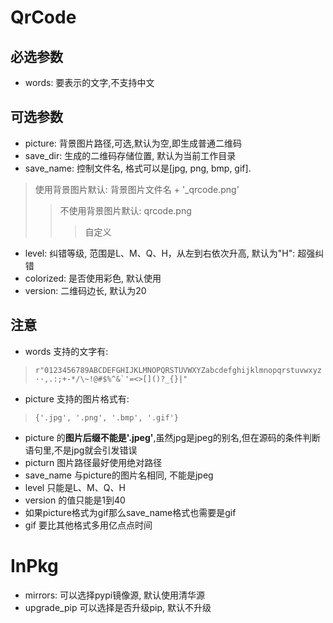 # QrCode
## 必选参数
+ words: 要表示的文字,不支持中文
## 可选参数
+ picture: 背景图片路径,可选,默认为空,即生成普通二维码
+ save_dir: 生成的二维码存储位置, 默认为当前工作目录
+ save_name: 控制文件名, 格式可以是[jpg, png, bmp, gif].
> 使用背景图片默认: 背景图片文件名 + '_qrcode.png'
>> 不使用背景图片默认: qrcode.png
>>> 自定义
+ level: 纠错等级, 范围是L、M、Q、H，从左到右依次升高, 默认为"H": 超强纠错
+ colorized: 是否使用彩色, 默认使用
+ version: 二维码边长, 默认为20
## 注意
+ words 支持的文字有:
>``r"0123456789ABCDEFGHIJKLMNOPQRSTUVWXYZabcdefghijklmnopqrstuvwxyz ··,.:;+-*/\~!@#$%^&`'=<>[]()?_{}|"``
+ picture 支持的图片格式有:
>`{'.jpg', '.png', '.bmp', '.gif'}`
+ picture 的**图片后缀不能是'.jpeg'**,虽然jpg是jpeg的别名,但在源码的条件判断语句里,不是jpg就会引发错误
+ picturn 图片路径最好使用绝对路径
+ save_name 与picture的图片名相同, 不能是jpeg
+ level 只能是L、M、Q、H
+ version 的值只能是1到40
+ 如果picture格式为gif那么save_name格式也需要是gif
+ gif 要比其他格式多用亿点点时间
# InPkg
+ mirrors: 可以选择pypi镜像源, 默认使用清华源
+ upgrade_pip 可以选择是否升级pip, 默认不升级

